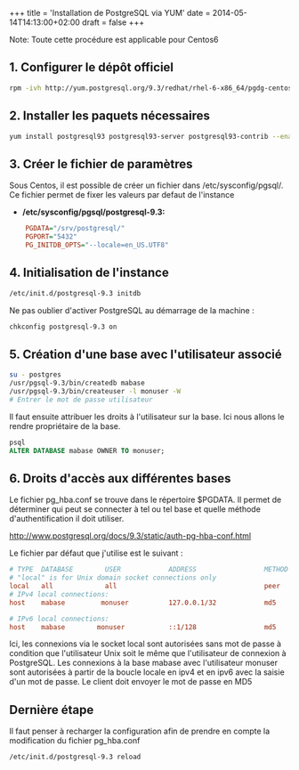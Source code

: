 +++
title = 'Installation de PostgreSQL via YUM'
date = 2014-05-14T14:13:00+02:00
draft = false
+++

Note: Toute cette procédure est applicable pour Centos6

## 1. Configurer le dépôt officiel

```bash
rpm -ivh http://yum.postgresql.org/9.3/redhat/rhel-6-x86_64/pgdg-centos93-9.3-1.noarch.rpm
```

## 2. Installer les paquets nécessaires
```bash
yum install postgresql93 postgresql93-server postgresql93-contrib --enablerepo=postgresql93
```
## 3. Créer le fichier de paramètres

Sous Centos, il est possible de créer un fichier dans /etc/sysconfig/pgsql/. Ce fichier permet de fixer les valeurs par defaut de l'instance

* **/etc/sysconfig/pgsql/postgresql-9.3:**
```ini
    PGDATA="/srv/postgresql/"
    PGPORT="5432"
    PG_INITDB_OPTS="--locale=en_US.UTF8"
```

## 4. Initialisation de l'instance
```bash
/etc/init.d/postgresql-9.3 initdb
```

Ne pas oublier d'activer PostgreSQL au démarrage de la machine :

```bash
chkconfig postgresql-9.3 on
```

## 5. Création d'une base avec l'utilisateur associé

```bash
su - postgres
/usr/pgsql-9.3/bin/createdb mabase
/usr/pgsql-9.3/bin/createuser -l monuser -W
# Entrer le mot de passe utilisateur
```
Il faut ensuite attribuer les droits à l'utilisateur sur la base. Ici nous allons le rendre propriétaire de la base.

```sql
psql
ALTER DATABASE mabase OWNER TO monuser;
```

## 6. Droits d'accès aux différentes bases

Le fichier pg_hba.conf se trouve dans le répertoire $PGDATA. Il permet de déterminer qui peut se connecter à tel ou tel base et quelle méthode d'authentification il doit utiliser.

http://www.postgresql.org/docs/9.3/static/auth-pg-hba-conf.html

Le fichier par défaut que j'utilise est le suivant :

```ini
# TYPE  DATABASE        USER            ADDRESS                 METHOD
# "local" is for Unix domain socket connections only
local   all             all                                     peer
# IPv4 local connections:
host    mabase         monuser          127.0.0.1/32            md5

# IPv6 local connections:
host    mabase        monuser           ::1/128                 md5
```

Ici, les connexions via le socket local sont autorisées sans mot de passe à condition que l'utilisateur Unix soit le même que l'utilisateur de connexion à PostgreSQL.
Les connexions à la base mabase avec l'utilisateur monuser sont autorisées à partir de la boucle locale en ipv4 et en ipv6 avec la saisie d'un mot de passe. Le client doit envoyer le mot de passe en MD5

## Dernière étape

Il faut penser à recharger la configuration afin de prendre en compte la modification du fichier pg_hba.conf

```bash
/etc/init.d/postgresql-9.3 reload
```